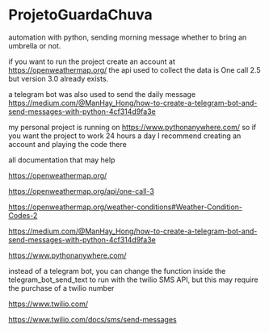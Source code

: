 # ProjetoGuardaChuva
automation with python, sending morning message whether to bring an umbrella or not.

if you want to run the project create an account at https://openweathermap.org/ the api used to collect the data is One call 2.5 but version 3.0 already exists.

a telegram bot was also used to send the daily message https://medium.com/@ManHay_Hong/how-to-create-a-telegram-bot-and-send-messages-with-python-4cf314d9fa3e

my personal project is running on https://www.pythonanywhere.com/ so if you want the project to work 24 hours a day I recommend creating an account and playing the code there

all documentation that may help

https://openweathermap.org/

https://openweathermap.org/api/one-call-3

https://openweathermap.org/weather-conditions#Weather-Condition-Codes-2

https://medium.com/@ManHay_Hong/how-to-create-a-telegram-bot-and-send-messages-with-python-4cf314d9fa3e

https://www.pythonanywhere.com/


instead of a telegram bot, you can change the function inside the telegram_bot_send_text to run with the twilio SMS API, but this may require the purchase of a twilio number

https://www.twilio.com/

https://www.twilio.com/docs/sms/send-messages
